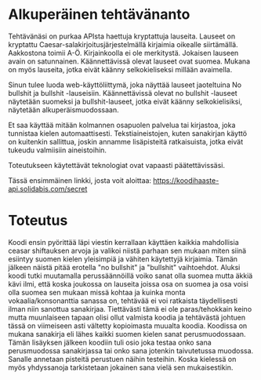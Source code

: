 # Alkuperäinen tehtävänanto

Tehtävänäsi on purkaa APIsta haettuja kryptattuja lauseita. Lauseet on kryptattu Caesar-salakirjoitusjärjestelmällä kirjaimia oikealle siirtämällä. Aakkostona toimii A-Ö. Kirjainkoolla ei ole merkitystä. Jokaisen lauseen avain on satunnainen. Käännettävissä olevat lauseet ovat suomea. Mukana on myös lauseita, jotka eivät käänny selkokieliseksi millään avaimella.

Sinun tulee luoda web-käyttöliittymä, joka näyttää lauseet jaoteltuina No bullshit ja bullshit -lauseisiin. Käännettävissä olevat no bullshit -lauseet näytetään suomeksi ja bullshit-lauseet, jotka eivät käänny selkokielisiksi, näytetään alkuperäismuodossaan.

Et saa käyttää mitään kolmannen osapuolen palvelua tai kirjastoa, joka tunnistaa kielen automaattisesti. Tekstiaineistojen, kuten sanakirjan käyttö on kuitenkin sallittua, joskin annamme lisäpisteitä ratkaisuista, jotka eivät tukeudu valmiisiin aineistoihin.

Toteutukseen käytettävät teknologiat ovat vapaasti päätettävissäsi.

Tässä ensimmäinen linkki, josta voit aloittaa: https://koodihaaste-api.solidabis.com/secret

# Toteutus

Koodi ensin pyörittää läpi viestin kerrallaan käyttäen kaikkia mahdollisia ceasar shiftauksen arvoja ja valikoi niistä parhaan sen mukaan miten siinä esiintyy suomen kielen yleisimpiä ja vähiten käytettyjä kirjaimia. Tämän jälkeen näistä pitää erotella "no bullshit" ja "bullshit" vaihtoehdot.
Aluksi koodi tutki muutamalla perussäännöillä voiko sanat olla suomea mutta äkkiä kävi ilmi, että koska joukossa on lauseita joissa osa on suomea ja osa voisi olla suomea sen mukaan missä kohtaa ja kuinka monta vokaalia/konsonanttia sanassa on, tehtävää ei voi  ratkaista täydellisesti ilman niin sanottua sanakirjaa. Tiettävästi tämä ei ole paras/tehokkain keino mutta muunlaiseen tapaan olisi ollut valmista koodia ja tehtävästä johtuen tässä on viimeiseen asti vältetty kopioimasta muualta koodia.
Koodissa on mukana sanakirja eli lähes kaikki suomen kielen sanat perusmuodossaan. Tämän lisäyksen jälkeen koodiin tuli osio joka testaa onko sana perusmuodossa sanakirjassa tai onko sana jotenkin taivutetussa muodossa. Sanalle annetaan pisteitä perustuen näihin testeihin. Koska kielessä on myös yhdyssanoja tarkistetaan jokainen sana vielä sen mukaisestikin.
